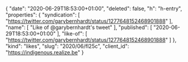 {
  "date": "2020-06-29T18:53:00+01:00",
  "deleted": false,
  "h": "h-entry",
  "properties": {
    "syndication": [
      "https://twitter.com/garybernhardt/status/1277648152468901888"
    ],
    "name": [
      "Like of @garybernhardt's tweet"
    ],
    "published": [
      "2020-06-29T18:53:00+01:00"
    ],
    "like-of": [
      "https://twitter.com/garybernhardt/status/1277648152468901888"
    ]
  },
  "kind": "likes",
  "slug": "2020/06/fl25c",
  "client_id": "https://indigenous.realize.be"
}
